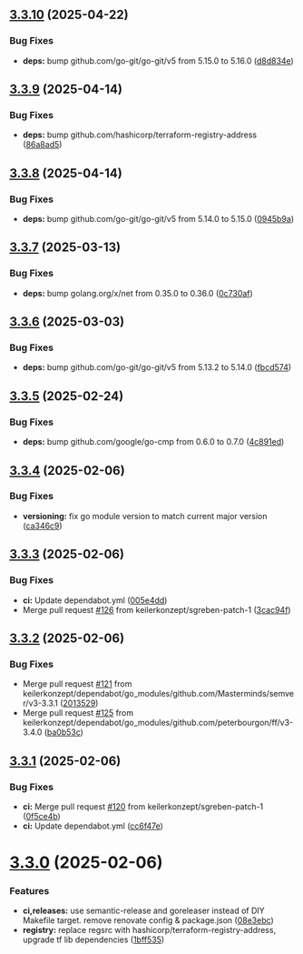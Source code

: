 ## [3.3.10](https://github.com/keilerkonzept/terraform-module-versions/compare/v3.3.9...v3.3.10) (2025-04-22)


### Bug Fixes

* **deps:** bump github.com/go-git/go-git/v5 from 5.15.0 to 5.16.0 ([d8d834e](https://github.com/keilerkonzept/terraform-module-versions/commit/d8d834e5c9f04eb96dde9f996f49292022913755))

## [3.3.9](https://github.com/keilerkonzept/terraform-module-versions/compare/v3.3.8...v3.3.9) (2025-04-14)


### Bug Fixes

* **deps:** bump github.com/hashicorp/terraform-registry-address ([86a8ad5](https://github.com/keilerkonzept/terraform-module-versions/commit/86a8ad54dc03dbd21c70fb98de8ff0b9957f5a7b))

## [3.3.8](https://github.com/keilerkonzept/terraform-module-versions/compare/v3.3.7...v3.3.8) (2025-04-14)


### Bug Fixes

* **deps:** bump github.com/go-git/go-git/v5 from 5.14.0 to 5.15.0 ([0945b9a](https://github.com/keilerkonzept/terraform-module-versions/commit/0945b9a5cfa57e8d193c9f0b12dad87bb0cb6926))

## [3.3.7](https://github.com/keilerkonzept/terraform-module-versions/compare/v3.3.6...v3.3.7) (2025-03-13)


### Bug Fixes

* **deps:** bump golang.org/x/net from 0.35.0 to 0.36.0 ([0c730af](https://github.com/keilerkonzept/terraform-module-versions/commit/0c730afd483f21f64ba9c75a5750bcc8244cd1e0))

## [3.3.6](https://github.com/keilerkonzept/terraform-module-versions/compare/v3.3.5...v3.3.6) (2025-03-03)


### Bug Fixes

* **deps:** bump github.com/go-git/go-git/v5 from 5.13.2 to 5.14.0 ([fbcd574](https://github.com/keilerkonzept/terraform-module-versions/commit/fbcd5748fba7b039fe53ef416885270370cf9ed2))

## [3.3.5](https://github.com/keilerkonzept/terraform-module-versions/compare/v3.3.4...v3.3.5) (2025-02-24)


### Bug Fixes

* **deps:** bump github.com/google/go-cmp from 0.6.0 to 0.7.0 ([4c891ed](https://github.com/keilerkonzept/terraform-module-versions/commit/4c891ed4a349b02b521b730e47b27150bdda40f2))

## [3.3.4](https://github.com/keilerkonzept/terraform-module-versions/compare/v3.3.3...v3.3.4) (2025-02-06)


### Bug Fixes

* **versioning:** fix go module version to match current major version ([ca346c9](https://github.com/keilerkonzept/terraform-module-versions/commit/ca346c9da5e5ff600b8ff10637ba08a4dfc3c27d))

## [3.3.3](https://github.com/keilerkonzept/terraform-module-versions/compare/v3.3.2...v3.3.3) (2025-02-06)


### Bug Fixes

* **ci:** Update dependabot.yml ([005e4dd](https://github.com/keilerkonzept/terraform-module-versions/commit/005e4dd0c4424ee4dd9fabbca035a0c66973f098))
* Merge pull request [#126](https://github.com/keilerkonzept/terraform-module-versions/issues/126) from keilerkonzept/sgreben-patch-1 ([3cac94f](https://github.com/keilerkonzept/terraform-module-versions/commit/3cac94f2849c152f76db48dc8ff9d7b5cb9ac54f))

## [3.3.2](https://github.com/keilerkonzept/terraform-module-versions/compare/v3.3.1...v3.3.2) (2025-02-06)


### Bug Fixes

* Merge pull request [#121](https://github.com/keilerkonzept/terraform-module-versions/issues/121) from keilerkonzept/dependabot/go_modules/github.com/Masterminds/semver/v3-3.3.1 ([2013529](https://github.com/keilerkonzept/terraform-module-versions/commit/2013529deccfc9c029ba6e3732ad19ee962dd246))
* Merge pull request [#125](https://github.com/keilerkonzept/terraform-module-versions/issues/125) from keilerkonzept/dependabot/go_modules/github.com/peterbourgon/ff/v3-3.4.0 ([ba0b53c](https://github.com/keilerkonzept/terraform-module-versions/commit/ba0b53c66f8fb1abce4d3a4759566887753c94f4))

## [3.3.1](https://github.com/keilerkonzept/terraform-module-versions/compare/v3.3.0...v3.3.1) (2025-02-06)


### Bug Fixes

* **ci:** Merge pull request [#120](https://github.com/keilerkonzept/terraform-module-versions/issues/120) from keilerkonzept/sgreben-patch-1 ([0f5ce4b](https://github.com/keilerkonzept/terraform-module-versions/commit/0f5ce4b55e7283d59fff49223da1ca07332d5c3f))
* **ci:** Update dependabot.yml ([cc6f47e](https://github.com/keilerkonzept/terraform-module-versions/commit/cc6f47e467af42222a9429c203d7865f6608237f))

# [3.3.0](https://github.com/keilerkonzept/terraform-module-versions/compare/v3.2.1...v3.3.0) (2025-02-06)


### Features

* **ci,releases:** use semantic-release and goreleaser instead of DIY Makefile target. remove renovate config & package.json ([08e3ebc](https://github.com/keilerkonzept/terraform-module-versions/commit/08e3ebcfdad3eecca083c6ae772ed1b0fe0a3ebc))
* **registry:** replace regsrc with hashicorp/terraform-registry-address, upgrade tf lib dependencies ([1bff535](https://github.com/keilerkonzept/terraform-module-versions/commit/1bff53526fb2fd83715cd06d9d3628b8b647814e))
